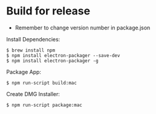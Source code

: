 # Build for release
- Remember to change version number in package.json

Install Dependencies:
```
$ brew install npm
$ npm install electron-packager --save-dev
$ npm install electron-packager -g
```

Package App:
```
$ npm run-script build:mac
```

Create DMG Installer:
```
$ npm run-script package:mac
```
